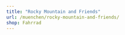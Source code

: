```yaml
---
title: "Rocky Mountain and Friends"
url: /muenchen/rocky-mountain-and-friends/
shop: Fahrrad
---
```

